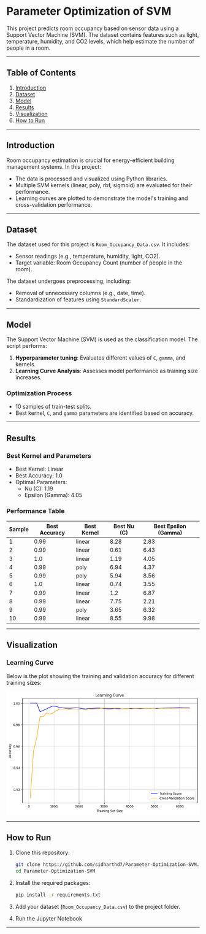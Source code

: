 # Parameter Optimization of SVM

This project predicts room occupancy based on sensor data using a Support Vector Machine (SVM). The dataset contains features such as light, temperature, humidity, and CO2 levels, which help estimate the number of people in a room.

---

## **Table of Contents**
1. [Introduction](#introduction)
2. [Dataset](#dataset)
3. [Model](#model)
4. [Results](#results)
5. [Visualization](#visualization)
6. [How to Run](#how-to-run)

---

## **Introduction**

Room occupancy estimation is crucial for energy-efficient building management systems. In this project:
- The data is processed and visualized using Python libraries.
- Multiple SVM kernels (linear, poly, rbf, sigmoid) are evaluated for their performance.
- Learning curves are plotted to demonstrate the model's training and cross-validation performance.

---

## **Dataset**

The dataset used for this project is `Room_Occupancy_Data.csv`. It includes:
- Sensor readings (e.g., temperature, humidity, light, CO2).
- Target variable: Room Occupancy Count (number of people in the room).

The dataset undergoes preprocessing, including:
- Removal of unnecessary columns (e.g., date, time).
- Standardization of features using `StandardScaler`.

---

## **Model**

The Support Vector Machine (SVM) is used as the classification model. The script performs:
1. **Hyperparameter tuning**: Evaluates different values of `C`, `gamma`, and kernels.
2. **Learning Curve Analysis**: Assesses model performance as training size increases.

### **Optimization Process**
- 10 samples of train-test splits.
- Best kernel, `C`, and `gamma` parameters are identified based on accuracy.

---

## **Results**

### **Best Kernel and Parameters**
- Best Kernel: Linear
- Best Accuracy: 1.0
- Optimal Parameters:
  - Nu (C): 1.19
  - Epsilon (Gamma): 4.05

### **Performance Table**

| Sample | Best Accuracy | Best Kernel | Best Nu (C) | Best Epsilon (Gamma) |
|--------|---------------|-------------|-------------|-----------------------|
| 1      | 0.99          | linear      | 8.28        | 2.83                 |
| 2      | 0.99          | linear      | 0.61        | 6.43                 |
| 3      | 1.0           | linear      | 1.19        | 4.05                 |
| 4      | 0.99          | poly        | 6.94        | 4.37                 |
| 5      | 0.99          | poly        | 5.94        | 8.56                 |
| 6      | 1.0           | linear      | 0.74        | 3.55                 |
| 7      | 0.99          | linear      | 1.2         | 6.87                 |
| 8      | 0.99          | linear      | 7.75        | 2.21                 |
| 9      | 0.99          | poly        | 3.65        | 6.32                 |
| 10     | 0.99          | linear      | 8.55        | 9.98                 |

---

## **Visualization**

### **Learning Curve**
Below is the plot showing the training and validation accuracy for different training sizes:

![Learning Curve](./learningcurve.png) 

---

## **How to Run**

1. Clone this repository:
   ```bash
   git clone https://github.com/sidharthd7/Parameter-Optimization-SVM.git
   cd Parameter-Optimization-SVM
   ```

2. Install the required packages:
   ```bash
   pip install -r requirements.txt
   ```

3. Add your dataset (`Room_Occupancy_Data.csv`) to the project folder.

4. Run the Jupyter Notebook

---
